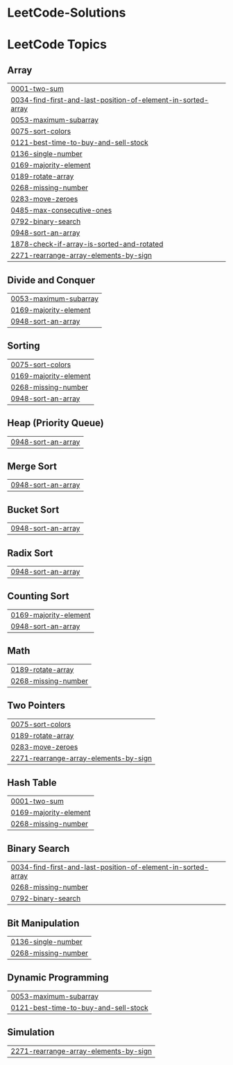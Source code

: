 # LeetCode-Solutions
<!---LeetCode Topics Start-->
# LeetCode Topics
## Array
|  |
| ------- |
| [0001-two-sum](https://github.com/dakshjain2005/LeetCode-Solutions/tree/master/0001-two-sum) |
| [0034-find-first-and-last-position-of-element-in-sorted-array](https://github.com/dakshjain2005/LeetCode-Solutions/tree/master/0034-find-first-and-last-position-of-element-in-sorted-array) |
| [0053-maximum-subarray](https://github.com/dakshjain2005/LeetCode-Solutions/tree/master/0053-maximum-subarray) |
| [0075-sort-colors](https://github.com/dakshjain2005/LeetCode-Solutions/tree/master/0075-sort-colors) |
| [0121-best-time-to-buy-and-sell-stock](https://github.com/dakshjain2005/LeetCode-Solutions/tree/master/0121-best-time-to-buy-and-sell-stock) |
| [0136-single-number](https://github.com/dakshjain2005/LeetCode-Solutions/tree/master/0136-single-number) |
| [0169-majority-element](https://github.com/dakshjain2005/LeetCode-Solutions/tree/master/0169-majority-element) |
| [0189-rotate-array](https://github.com/dakshjain2005/LeetCode-Solutions/tree/master/0189-rotate-array) |
| [0268-missing-number](https://github.com/dakshjain2005/LeetCode-Solutions/tree/master/0268-missing-number) |
| [0283-move-zeroes](https://github.com/dakshjain2005/LeetCode-Solutions/tree/master/0283-move-zeroes) |
| [0485-max-consecutive-ones](https://github.com/dakshjain2005/LeetCode-Solutions/tree/master/0485-max-consecutive-ones) |
| [0792-binary-search](https://github.com/dakshjain2005/LeetCode-Solutions/tree/master/0792-binary-search) |
| [0948-sort-an-array](https://github.com/dakshjain2005/LeetCode-Solutions/tree/master/0948-sort-an-array) |
| [1878-check-if-array-is-sorted-and-rotated](https://github.com/dakshjain2005/LeetCode-Solutions/tree/master/1878-check-if-array-is-sorted-and-rotated) |
| [2271-rearrange-array-elements-by-sign](https://github.com/dakshjain2005/LeetCode-Solutions/tree/master/2271-rearrange-array-elements-by-sign) |
## Divide and Conquer
|  |
| ------- |
| [0053-maximum-subarray](https://github.com/dakshjain2005/LeetCode-Solutions/tree/master/0053-maximum-subarray) |
| [0169-majority-element](https://github.com/dakshjain2005/LeetCode-Solutions/tree/master/0169-majority-element) |
| [0948-sort-an-array](https://github.com/dakshjain2005/LeetCode-Solutions/tree/master/0948-sort-an-array) |
## Sorting
|  |
| ------- |
| [0075-sort-colors](https://github.com/dakshjain2005/LeetCode-Solutions/tree/master/0075-sort-colors) |
| [0169-majority-element](https://github.com/dakshjain2005/LeetCode-Solutions/tree/master/0169-majority-element) |
| [0268-missing-number](https://github.com/dakshjain2005/LeetCode-Solutions/tree/master/0268-missing-number) |
| [0948-sort-an-array](https://github.com/dakshjain2005/LeetCode-Solutions/tree/master/0948-sort-an-array) |
## Heap (Priority Queue)
|  |
| ------- |
| [0948-sort-an-array](https://github.com/dakshjain2005/LeetCode-Solutions/tree/master/0948-sort-an-array) |
## Merge Sort
|  |
| ------- |
| [0948-sort-an-array](https://github.com/dakshjain2005/LeetCode-Solutions/tree/master/0948-sort-an-array) |
## Bucket Sort
|  |
| ------- |
| [0948-sort-an-array](https://github.com/dakshjain2005/LeetCode-Solutions/tree/master/0948-sort-an-array) |
## Radix Sort
|  |
| ------- |
| [0948-sort-an-array](https://github.com/dakshjain2005/LeetCode-Solutions/tree/master/0948-sort-an-array) |
## Counting Sort
|  |
| ------- |
| [0169-majority-element](https://github.com/dakshjain2005/LeetCode-Solutions/tree/master/0169-majority-element) |
| [0948-sort-an-array](https://github.com/dakshjain2005/LeetCode-Solutions/tree/master/0948-sort-an-array) |
## Math
|  |
| ------- |
| [0189-rotate-array](https://github.com/dakshjain2005/LeetCode-Solutions/tree/master/0189-rotate-array) |
| [0268-missing-number](https://github.com/dakshjain2005/LeetCode-Solutions/tree/master/0268-missing-number) |
## Two Pointers
|  |
| ------- |
| [0075-sort-colors](https://github.com/dakshjain2005/LeetCode-Solutions/tree/master/0075-sort-colors) |
| [0189-rotate-array](https://github.com/dakshjain2005/LeetCode-Solutions/tree/master/0189-rotate-array) |
| [0283-move-zeroes](https://github.com/dakshjain2005/LeetCode-Solutions/tree/master/0283-move-zeroes) |
| [2271-rearrange-array-elements-by-sign](https://github.com/dakshjain2005/LeetCode-Solutions/tree/master/2271-rearrange-array-elements-by-sign) |
## Hash Table
|  |
| ------- |
| [0001-two-sum](https://github.com/dakshjain2005/LeetCode-Solutions/tree/master/0001-two-sum) |
| [0169-majority-element](https://github.com/dakshjain2005/LeetCode-Solutions/tree/master/0169-majority-element) |
| [0268-missing-number](https://github.com/dakshjain2005/LeetCode-Solutions/tree/master/0268-missing-number) |
## Binary Search
|  |
| ------- |
| [0034-find-first-and-last-position-of-element-in-sorted-array](https://github.com/dakshjain2005/LeetCode-Solutions/tree/master/0034-find-first-and-last-position-of-element-in-sorted-array) |
| [0268-missing-number](https://github.com/dakshjain2005/LeetCode-Solutions/tree/master/0268-missing-number) |
| [0792-binary-search](https://github.com/dakshjain2005/LeetCode-Solutions/tree/master/0792-binary-search) |
## Bit Manipulation
|  |
| ------- |
| [0136-single-number](https://github.com/dakshjain2005/LeetCode-Solutions/tree/master/0136-single-number) |
| [0268-missing-number](https://github.com/dakshjain2005/LeetCode-Solutions/tree/master/0268-missing-number) |
## Dynamic Programming
|  |
| ------- |
| [0053-maximum-subarray](https://github.com/dakshjain2005/LeetCode-Solutions/tree/master/0053-maximum-subarray) |
| [0121-best-time-to-buy-and-sell-stock](https://github.com/dakshjain2005/LeetCode-Solutions/tree/master/0121-best-time-to-buy-and-sell-stock) |
## Simulation
|  |
| ------- |
| [2271-rearrange-array-elements-by-sign](https://github.com/dakshjain2005/LeetCode-Solutions/tree/master/2271-rearrange-array-elements-by-sign) |
<!---LeetCode Topics End-->
